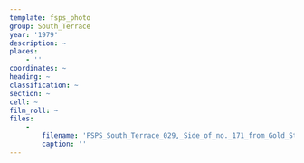 ```yaml
---
template: fsps_photo
group: South_Terrace
year: '1979'
description: ~
places:
    - ''
coordinates: ~
heading: ~
classification: ~
section: ~
cell: ~
film_roll: ~
files:
    -
        filename: 'FSPS_South_Terrace_029,_Side_of_no._171_from_Gold_Street,_16-1-B_1979.png'
        caption: ''
---
```

